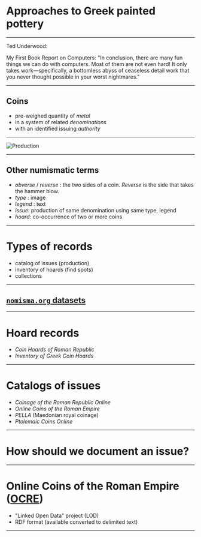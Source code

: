 # Approaches to Greek painted pottery


---

Ted Underwood:

My First Book Report on Computers:
"In conclusion, there are many fun things we can do with computers. Most of them are not even hard! It only takes work—specifically, a bottomless abyss of ceaseless detail work that you never thought possible in your worst nightmares."


---

## Coins

- pre-weighed quantity of *metal*
- in a system of related *denominations*
- with an identified issuing *authority*

---


![Production](https://exhibitions.kelsey.lsa.umich.edu/less-than-perfect/img/coin_punch2.jpg)

---


## Other numismatic terms

- *obverse* / *reverse* : the two sides of a coin. *Reverse* is the side that takes the hammer blow.
- *type* : image
- *legend* : text
- *issue*: production of same denomination using same type, legend
- *hoard*: co-occurrence of two or more coins


---

# Types of records

- catalog of issues (production)
- inventory of hoards (find spots)
- collections

---

## [`nomisma.org` datasets](http://nomisma.org/datasets)


---

# Hoard records

- *Coin Hoards of Roman Republic*
- *Inventory of Greek Coin Hoards*

---

# Catalogs of issues

- *Coinage of the Roman Republic Online*
- *Online Coins of the Roman Empire*
- *PELLA* (Maedonian royal coinage)
- *Ptolemaic Coins Online*

---


# How should we document an issue?

---

# Online Coins of the Roman Empire ([OCRE](http://numismatics.org/ocre/))


- "Linked Open Data" project (LOD)
- RDF format (available converted to delimited text)


---
